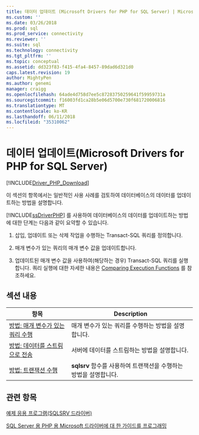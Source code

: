 ```yaml
---
title: 데이터 업데이트 (Microsoft Drivers for PHP for SQL Server) | Microsoft Docs
ms.custom: ''
ms.date: 03/26/2018
ms.prod: sql
ms.prod_service: connectivity
ms.reviewer: ''
ms.suite: sql
ms.technology: connectivity
ms.tgt_pltfrm: ''
ms.topic: conceptual
ms.assetid: dd323f83-f415-4fa4-8457-89dad6d321d0
caps.latest.revision: 19
author: MightyPen
ms.author: genemi
manager: craigg
ms.openlocfilehash: 64ade4d758d7ee5c87283750259641f59959731a
ms.sourcegitcommit: f16003fd1ca28b5e06d5700e730f681720006816
ms.translationtype: MT
ms.contentlocale: ko-KR
ms.lasthandoff: 06/11/2018
ms.locfileid: "35310062"
---
```

# <a name="updating-data-microsoft-drivers-for-php-for-sql-server"></a>데이터 업데이트(Microsoft Drivers for PHP for SQL Server)
[!INCLUDE[Driver_PHP_Download](../../includes/driver_php_download.md)]

이 섹션의 항목에서는 일반적인 사용 사례를 검토하여 데이터베이스의 데이터를 업데이트하는 방법을 설명합니다.  
  
[!INCLUDE[ssDriverPHP](../../includes/ssdriverphp_md.md)] 를 사용하여 데이터베이스의 데이터를 업데이트하는 방법에 대한 단계는 다음과 같이 요약할 수 있습니다.  
  
1.  삽입, 업데이트 또는 삭제 작업을 수행하는 Transact-SQL 쿼리를 정의합니다.  
  
2.  매개 변수가 있는 쿼리의 매개 변수 값을 업데이트합니다.  
  
3.  업데이트된 매개 변수 값을 사용하여(해당하는 경우) Transact-SQL 쿼리를 실행합니다. 쿼리 실행에 대한 자세한 내용은 [Comparing Execution Functions](../../connect/php/comparing-execution-functions.md) 를 참조하세요.  
  
## <a name="in-this-section"></a>섹션 내용  
  
|항목|Description|  
|---------|---------------|  
|[방법: 매개 변수가 있는 쿼리 수행](../../connect/php/how-to-perform-parameterized-queries.md)|매개 변수가 있는 쿼리를 수행하는 방법을 설명합니다.|  
|[방법: 데이터를 스트림으로 전송](../../connect/php/how-to-send-data-as-a-stream.md)|서버에 데이터를 스트림하는 방법을 설명합니다.|  
|[방법: 트랜잭션 수행](../../connect/php/how-to-perform-transactions.md)|**sqlsrv** 함수를 사용하여 트랜잭션을 수행하는 방법을 설명합니다.|  
  
## <a name="see-also"></a>관련 항목  
[예제 응용 프로그램&#40;SQLSRV 드라이버&#41;](../../connect/php/example-application-sqlsrv-driver.md)

[SQL Server 용 PHP 용 Microsoft 드라이버에 대 한 가이드를 프로그래밍](../../connect/php/programming-guide-for-php-sql-driver.md)
  
